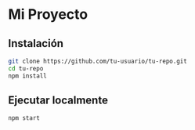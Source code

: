 # Mi Proyecto

## Instalación
```bash
git clone https://github.com/tu-usuario/tu-repo.git
cd tu-repo
npm install
```

## Ejecutar localmente
```bash
npm start
```
